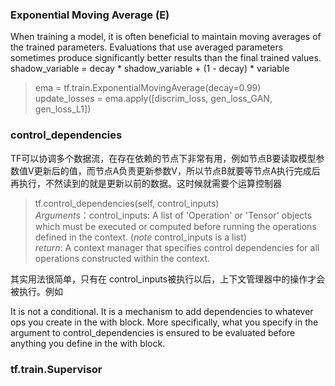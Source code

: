 
### Exponential Moving Average (E)
When training a model, it is often beneficial to maintain moving averages of the trained parameters. Evaluations that use averaged parameters sometimes produce significantly better results than the final trained values.   
shadow_variable = decay * shadow_variable + (1 - decay) * variable
> ema = tf.train.ExponentialMovingAverage(decay=0.99)  
> update_losses = ema.apply([discrim_loss, gen_loss_GAN, gen_loss_L1])  

### control_dependencies

TF可以协调多个数据流，在存在依赖的节点下非常有用，例如节点B要读取模型参数值V更新后的值，而节点A负责更新参数V，所以节点B就要等节点A执行完成后再执行，不然读到的就是更新以前的数据。这时候就需要个运算控制器 

> tf.control_dependencies(self, control_inputs)  
> *Arguments*：control_inputs: A list of 'Operation' or 'Tensor' objects which must be executed or computed before running the operations defined in the context. (*note* control_inputs is a list)  
> *return*: A context manager that specifies control dependencies for all operations constructed within the context.  

其实用法很简单，只有在 control_inputs被执行以后，上下文管理器中的操作才会被执行。例如

It is not a conditional. It is a mechanism to add dependencies to whatever ops you create in the with block. More specifically, what you specify in the argument to control_dependencies is ensured to be evaluated before anything you define in the with block. 


### tf.train.Supervisor
